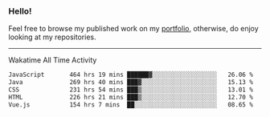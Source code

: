 ### Hello!

Feel free to browse my published work on my [portfolio](https://bumbleboss.xyz), otherwise, do enjoy looking at my repositories.

---

Wakatime All Time Activity

<!--START_SECTION:waka-->

```txt
JavaScript       464 hrs 19 mins ██████▓░░░░░░░░░░░░░░░░░░   26.06 %
Java             269 hrs 40 mins ███▓░░░░░░░░░░░░░░░░░░░░░   15.13 %
CSS              231 hrs 54 mins ███▒░░░░░░░░░░░░░░░░░░░░░   13.01 %
HTML             226 hrs 21 mins ███▒░░░░░░░░░░░░░░░░░░░░░   12.70 %
Vue.js           154 hrs 7 mins  ██░░░░░░░░░░░░░░░░░░░░░░░   08.65 %
```

<!--END_SECTION:waka-->
